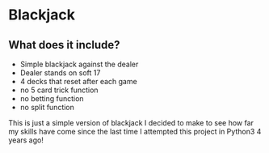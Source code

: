 # Blackjack

## What does it include?
- Simple blackjack against the dealer
- Dealer stands on soft 17
- 4 decks that reset after each game
- no 5 card trick function
- no betting function
- no split function

This is just a simple version of blackjack I decided to make to see how far my skills have come since the last time I attempted this project in Python3 4 years ago!

